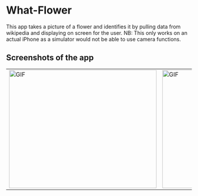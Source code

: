 # What-Flower

This app takes a picture of a flower and identifies it by pulling data from wikipedia and displaying on screen for the user. 
NB: This only works on an actual iPhone as a simulator would not be able to use camera functions.

## Screenshots of the app
<table>
 <tr>
  <td>
   <img align="center" alt="GIF" src="https://raw.githubusercontent.com/BashirYesufu/What-Flower/main/image 1" width="400" height="320" />
  </td>
  <td>
    <img align="center" alt="GIF" src="https://raw.githubusercontent.com/BashirYesufu/BashirYesufu/main/image 2" width="400" height="320" />
  </td>
   <td>
    <img align="right" alt="GIF" src="https://raw.githubusercontent.com/BashirYesufu/BashirYesufu/main/image 3" width="400" height="320" />
  </td>
 </tr>
</table>
